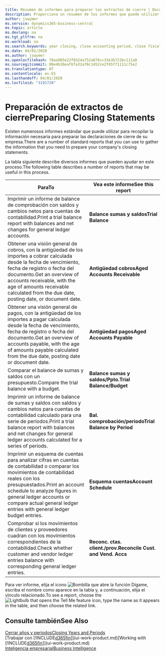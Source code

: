 ```yaml
---
title: Resumen de informes para preparar los extractos de cierre | Documentos de Microsoft
description: Proporciona un resumen de los informes que puede utilizar para recopilar la información necesaria para preparar los extractos de cierre de su empresa cuando cierre el ejercicio.
author: jswymer
ms.service: dynamics365-business-central
ms.topic: article
ms.devlang: na
ms.tgt_pltfrm: na
ms.workload: na
ms.search.keywords: year closing, close accounting period, close fiscal year, aging, creditor payments, vendor payments, assets, liabilities, equity, analysis, reporting, financial report, business intelligence, BI, Power Bi, KPI
ms.date: 04/01/2020
ms.author: jswymer
ms.openlocfilehash: 78aa985e22f0324a752a876cc33e3b723bc111a0
ms.sourcegitcommit: 88e4b30eaf6fa32af0c1452ce2f85ff1111c75e2
ms.translationtype: HT
ms.contentlocale: es-ES
ms.lasthandoff: 04/01/2020
ms.locfileid: "3191720"
---
```

# <a name="preparing-closing-statements"></a><span data-ttu-id="c8c46-103">Preparación de extractos de cierre</span><span class="sxs-lookup"><span data-stu-id="c8c46-103">Preparing Closing Statements</span></span>
<span data-ttu-id="c8c46-104">Existen numerosos informes estándar que puede utilizar para recopilar la información necesaria para preparar las declaraciones de cierre de su empresa.</span><span class="sxs-lookup"><span data-stu-id="c8c46-104">There are a number of standard reports that you can use to gather the information that you need to prepare your company's closing statements.</span></span>

<span data-ttu-id="c8c46-105">La tabla siguiente describe diversos informes que pueden ayudar en este proceso.</span><span class="sxs-lookup"><span data-stu-id="c8c46-105">The following table describes a number of reports that may be useful in this process.</span></span>  

| <span data-ttu-id="c8c46-106">Para</span><span class="sxs-lookup"><span data-stu-id="c8c46-106">To</span></span> | <span data-ttu-id="c8c46-107">Vea este informe</span><span class="sxs-lookup"><span data-stu-id="c8c46-107">See this report</span></span> |
| --- | --- |
| <span data-ttu-id="c8c46-108">Imprimir un informe de balance de comprobación con saldos y cambios netos para cuentas de contabilidad.</span><span class="sxs-lookup"><span data-stu-id="c8c46-108">Print a trial balance report with balances and net changes for general ledger accounts.</span></span> |<span data-ttu-id="c8c46-109">**Balance sumas y saldos**</span><span class="sxs-lookup"><span data-stu-id="c8c46-109">**Trial Balance**</span></span> |
| <span data-ttu-id="c8c46-110">Obtener una visión general de cobros, con la antigüedad de los importes a cobrar calculada desde la fecha de vencimiento, fecha de registro o fecha del documento.</span><span class="sxs-lookup"><span data-stu-id="c8c46-110">Get an overview of accounts receivable, with the age of amounts receivable calculated from the due date, posting date, or document date.</span></span> |<span data-ttu-id="c8c46-111">**Antigüedad cobros**</span><span class="sxs-lookup"><span data-stu-id="c8c46-111">**Aged Accounts Receivable**</span></span> |
| <span data-ttu-id="c8c46-112">Obtener una visión general de pagos, con la antigüedad de los importes a pagar calculada desde la fecha de vencimiento, fecha de registro o fecha del documento.</span><span class="sxs-lookup"><span data-stu-id="c8c46-112">Get an overview of accounts payable, with the age of amounts payable calculated from the due date, posting date or document date.</span></span> |<span data-ttu-id="c8c46-113">**Antigüedad pagos**</span><span class="sxs-lookup"><span data-stu-id="c8c46-113">**Aged Accounts Payable**</span></span> |
| <span data-ttu-id="c8c46-114">Comparar el balance de sumas y saldos con un presupuesto.</span><span class="sxs-lookup"><span data-stu-id="c8c46-114">Compare the trial balance with a budget.</span></span> |<span data-ttu-id="c8c46-115">**Balance sumas y saldos/Ppto.**</span><span class="sxs-lookup"><span data-stu-id="c8c46-115">**Trial Balance/Budget**</span></span> |
| <span data-ttu-id="c8c46-116">Imprimir un informe de balance de sumas y saldos con saldos y cambios netos para cuentas de contabilidad calculado para una serie de periodos.</span><span class="sxs-lookup"><span data-stu-id="c8c46-116">Print a trial balance report with balances and net changes for general ledger accounts calculated for a series of periods.</span></span> |<span data-ttu-id="c8c46-117">**Bal. comprobación/periodo**</span><span class="sxs-lookup"><span data-stu-id="c8c46-117">**Trial Balance by Period**</span></span> |
| <span data-ttu-id="c8c46-118">Imprimir un esquema de cuentas para analizar cifras en cuentas de contabilidad o comparar los movimientos de contabilidad reales con los presupuestados.</span><span class="sxs-lookup"><span data-stu-id="c8c46-118">Print an account schedule to analyze figures in general ledger accounts or compare actual general ledger entries with general ledger budget entries.</span></span> |<span data-ttu-id="c8c46-119">**Esquema cuentas**</span><span class="sxs-lookup"><span data-stu-id="c8c46-119">**Account Schedule**</span></span> |
| <span data-ttu-id="c8c46-120">Comprobar si los movimientos de clientes y proveedores cuadran con los movimientos correspondientes de la contabilidad.</span><span class="sxs-lookup"><span data-stu-id="c8c46-120">Check whether customer and vendor ledger entries balance with corresponding general ledger entries.</span></span> |<span data-ttu-id="c8c46-121">**Reconc. ctas. client./prov.**</span><span class="sxs-lookup"><span data-stu-id="c8c46-121">**Reconcile Cust. and Vend. Accs**</span></span> |

<span data-ttu-id="c8c46-122">Para ver informe, elija el icono ![Bombilla que abre la función Dígame](media/ui-search/search_small.png "Dígame qué desea hacer"), escriba el nombre como aparece en la tabla y, a continuación, elija el vínculo relacionado.</span><span class="sxs-lookup"><span data-stu-id="c8c46-122">To see a report, choose the ![Lightbulb that opens the Tell Me feature](media/ui-search/search_small.png "Tell me what you want to do") icon, type the name as it appears in the table, and then choose the related link.</span></span>

## <a name="see-also"></a><span data-ttu-id="c8c46-123">Consulte también</span><span class="sxs-lookup"><span data-stu-id="c8c46-123">See Also</span></span>
[<span data-ttu-id="c8c46-124">Cerrar años y periodos</span><span class="sxs-lookup"><span data-stu-id="c8c46-124">Closing Years and Periods</span></span>](year-close-years-periods.md)  
<span data-ttu-id="c8c46-125">[Trabajar con [!INCLUDE[d365fin](includes/d365fin_md.md)]](ui-work-product.md)</span><span class="sxs-lookup"><span data-stu-id="c8c46-125">[Working with [!INCLUDE[d365fin](includes/d365fin_md.md)]](ui-work-product.md)</span></span>  
[<span data-ttu-id="c8c46-126">Inteligencia empresarial</span><span class="sxs-lookup"><span data-stu-id="c8c46-126">Business Intelligence</span></span>](bi.md)
